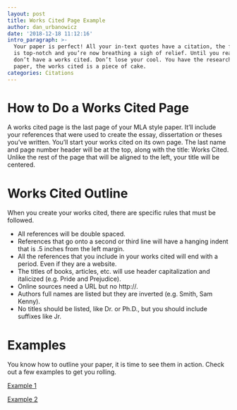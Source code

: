 ```yaml
---
layout: post
title: Works Cited Page Example
author: dan_urbanowicz
date: '2018-12-18 11:12:16'
intro_paragraph: >-
  Your paper is perfect! All your in-text quotes have a citation, the formatting
  is top-notch and you’re now breathing a sigh of relief. Until you realize you
  don’t have a works cited. Don’t lose your cool. You have the research and the
  paper, the works cited is a piece of cake.
categories: Citations
---
```

# How to Do a Works Cited Page

A works cited page is the last page of your MLA style paper. It’ll include your references that were used to create the essay, dissertation or theses you’ve written. You’ll start your works cited on its own page. The last name and page number header will be at the top, along with the title: Works Cited. Unlike the rest of the page that will be aligned to the left, your title will be centered.

# Works Cited Outline

When you create your works cited, there are specific rules that must be followed.

* All references will be double spaced.
* References that go onto a second or third line will have a hanging indent that is .5 inches from the left margin.
* All the references that you include in your works cited will end with a period. Even if they are a website.
* The titles of books, articles, etc. will use header capitalization and italicized (e.g. Pride and Prejudice).
* Online sources need a URL but no http://.
* Authors full names are listed but they are inverted (e.g. Smith, Sam Kenny).
* No titles should be listed, like Dr. or Ph.D., but you should include suffixes like Jr.

# Examples

You know how to outline your paper, it is time to see them in action. Check out a few examples to get you rolling.

[Example 1](http://dev.bibliography.com/wp-content/uploads/2018/12/Works-Cited-Example-1.pdf)

[Example 2](http://dev.bibliography.com/wp-content/uploads/2018/12/Works-Cited-Example-2.pdf)
